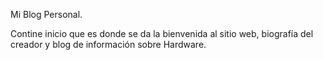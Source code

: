 Mi Blog Personal.

Contine inicio que es donde se da la bienvenida al sitio web, biografía del creador y blog de información sobre Hardware. 
